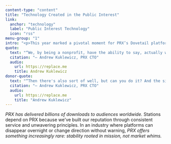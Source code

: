 ```yaml
---
content-type: "content"
title: "Technology Created in the Public Interest"
link:
  anchor: "technology"
  label: "Public Interest Technology"
  icon: "rss"
menu-group: "1"
intro: "<p>This year marked a pivotal moment for PRX’s Dovetail platform, evolving from a tool for close partners into a comprehensive platform capable of serving public media makers nationwide. Dovetail — a digital platform that allows everyone from individual creators to public radio stations to manage, monetize, and monitor metrics on their podcasts — is becoming the foundational digital audio infrastructure for media in the public interest.</p><p>Technology built by PRX is fundamentally different from the products commercial companies offer. Commercial platforms extract maximum revenue for themselves, but our explicit goal is to build sustainability, growth, and genuine support for the creators and stations that depend on us — while ensuring that our listeners are maximally protected with privacy-centric advertising. This means developing networks that serve the system rather than exploit it, and creating opportunities for cross-promotion that helps our entire community thrive.</p>"
quote:
  text: "“We, by being a nonprofit, have the ability to say, actually we wanna draw a different line based on our values. Our goal is to pass money back to the producers and the system and actually keep as thin kind of budget of things as we can. That is an alignment of interests that because of being a nonprofit in the public media space and our very, you know, well-declared mission around that. We're all on the same side within public media in a way that no other company that's building a platform for this can say that.”"
  citation: "— Andrew Kuklewicz, PRX CTO"
  audio:
    url: https://replace.me
    title: Andrew Kuklewicz
donor-quote:
  text: "“Then there's also sort of well, but can you do it? And the simple answer to that is, for over 10 years, we've delivered at this point billions of downloads to people including some of the biggest shows ever, like Serial, that have been on the Dovetail platform. We have an incredible success rate, an incredible record that we can point to. You can both trust that we have your best interests at heart, and you can also trust that we know what we're doing and we're very more than competent at podcasting and have proven that with a long track record.”"
  citation: "— Andrew Kuklewicz, PRX CTO"
  audio:
    url: https://replace.me
    title: "Andrew Kuklewicz"
---
```


*PRX has delivered billions of downloads to audiences worldwide.* Stations depend on PRX because we've built our reputation through consistent service and unwavering principles. In an industry where platforms can disappear overnight or change direction without warning, *PRX offers something increasingly rare: stability rooted in mission, not market whims.*
